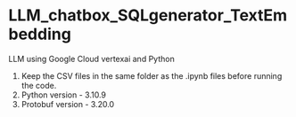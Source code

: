 # LLM_chatbox_SQLgenerator_TextEmbedding
LLM using Google Cloud vertexai and Python
1. Keep the CSV files in the same folder as the .ipynb files before running the code.
2. Python version - 3.10.9
3. Protobuf version - 3.20.0
   
